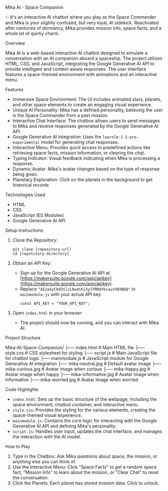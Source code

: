 Mika AI - Space Companion

✨ It's an interactive AI chatbot where you play as the Space Commander and Mika is your slightly confused, but very loyal, AI sidekick. Reactivated after centuries of dormancy, Mika provides mission info, space facts, and a whole lot of quirky charm.

Overview

Mika AI is a web-based interactive AI chatbot designed to simulate a conversation with an AI companion aboard a spaceship. The project utilizes HTML, CSS, and JavaScript, integrating the Google Generative AI API to provide intelligent and context-aware responses. The user interface features a space-themed environment with animations and an interactive menu.

Features

*   Immersive Space Environment: The UI includes animated stars, planets, and other space elements to create an engaging visual experience.
*   Unique AI Personality: Mika has a defined personality, believing the user is the Space Commander from a past mission.
*   Interactive Chat Interface: The chatbox allows users to send messages to Mika and receive responses generated by the Google Generative AI API.
*   Google Generative AI Integration: Uses the `learnlm-1.5-pro-experimental` model for generating chat responses.
*   Interactive Menu: Provides quick access to predefined actions like retrieving space facts, mission information, or clearing the chat.
*   Typing Indicator: Visual feedback indicating when Mika is processing a response.
*   Dynamic Avatar: Mika's avatar changes based on the type of response being given.
*   Planetary Exploration: Click on the planets in the background to get historical records

Technologies Used

*   HTML
*   CSS
*   JavaScript (ES Modules)
*   Google Generative AI API

Setup Instructions

1.  Clone the Repository:
    ```
    git clone [repository-url]
    cd [repository-directory]
    ```

2.  Obtain an API Key:
    *   Sign up for the Google Generative AI API at [https://makersuite.google.com/app/apikey](https://makersuite.google.com/app/apikey).
    *   Replace `"AIzaSyC8d3slcL0wdnXi3yJ7RR8YbcausVQ5NbQ"` in `mainmodule.js` with your actual API key.
        ```
        const API_KEY = "YOUR_API_KEY";
        ```

3.  Open `index.html` in your browser:
    *   The project should now be running, and you can interact with Mika AI.

Project Structure

Mika-AI-Space-Companion/
├── index.html # Main HTML file
├── style.css # CSS stylesheet for styling
├── script.js # Main JavaScript file for chatbot logic
├── mainmodule.js # JavaScript module for Google Generative AI integration
├── mika-neutral.jpg # Default avatar image
├── mika-curious.jpg # Avatar image when curious
├── mika-happy.jpg # Avatar image when happy
├── mika-informative.jpg # Avatar image when informative
├── mika-worried.jpg # Avatar image when worried


Code Highlights

*   `index.html`: Sets up the basic structure of the webpage, including the space environment, chatbot container, and interactive menu.
*   `style.css`: Provides the styling for the various elements, creating the space-themed visual experience.
*   `mainmodule.js`: Contains the core logic for interacting with the Google Generative AI API and defining Mika's personality.
*   `script.js`: Handles user input, updates the chat interface, and manages the interaction with the AI model.

How to Play

1.  Type in the Chatbox: Ask Mika questions about space, the mission, or anything else you can think of.
2.  Use the Interactive Menu: Click "Space Facts" to get a random space fact, "Mission Info" to learn about the mission, or "Clear Chat" to reset the conversation.
3.  Click the Planets: Each planet has stored mission data. Click to unlock.
